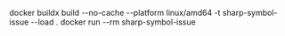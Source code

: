 docker buildx build --no-cache --platform linux/amd64 -t sharp-symbol-issue --load .
docker run --rm sharp-symbol-issue
